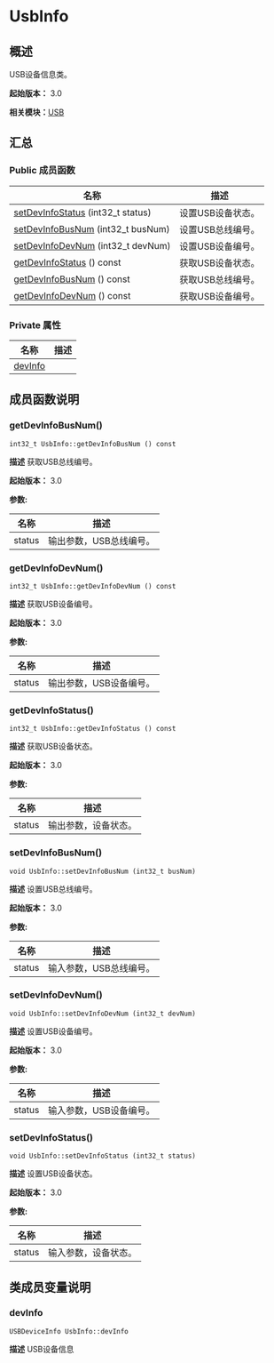 # UsbInfo


## 概述

USB设备信息类。

**起始版本：** 3.0

**相关模块：**[USB](_u_s_b.md)


## 汇总


### Public 成员函数

| 名称 | 描述 | 
| -------- | -------- |
| [setDevInfoStatus](#setdevinfostatus) (int32_t status) | 设置USB设备状态。  | 
| [setDevInfoBusNum](#setdevinfobusnum) (int32_t busNum) | 设置USB总线编号。  | 
| [setDevInfoDevNum](#setdevinfodevnum) (int32_t devNum) | 设置USB设备编号。  | 
| [getDevInfoStatus](#getdevinfostatus) () const | 获取USB设备状态。  | 
| [getDevInfoBusNum](#getdevinfobusnum) () const | 获取USB总线编号。  | 
| [getDevInfoDevNum](#getdevinfodevnum) () const | 获取USB设备编号。  | 


### Private 属性

| 名称 | 描述 | 
| -------- | -------- |
| [devInfo](#devinfo) |  | 


## 成员函数说明


### getDevInfoBusNum()

```
int32_t UsbInfo::getDevInfoBusNum () const
```
**描述**
获取USB总线编号。

**起始版本：** 3.0

**参数:**

| 名称 | 描述 | 
| -------- | -------- |
| status | 输出参数，USB总线编号。 | 


### getDevInfoDevNum()

```
int32_t UsbInfo::getDevInfoDevNum () const
```
**描述**
获取USB设备编号。

**起始版本：** 3.0

**参数:**

| 名称 | 描述 | 
| -------- | -------- |
| status | 输出参数，USB设备编号。 | 


### getDevInfoStatus()

```
int32_t UsbInfo::getDevInfoStatus () const
```
**描述**
获取USB设备状态。

**起始版本：** 3.0

**参数:**

| 名称 | 描述 | 
| -------- | -------- |
| status | 输出参数，设备状态。 | 


### setDevInfoBusNum()

```
void UsbInfo::setDevInfoBusNum (int32_t busNum)
```
**描述**
设置USB总线编号。

**起始版本：** 3.0

**参数:**

| 名称 | 描述 | 
| -------- | -------- |
| status | 输入参数，USB总线编号。 | 


### setDevInfoDevNum()

```
void UsbInfo::setDevInfoDevNum (int32_t devNum)
```
**描述**
设置USB设备编号。

**起始版本：** 3.0

**参数:**

| 名称 | 描述 | 
| -------- | -------- |
| status | 输入参数，USB设备编号。 | 


### setDevInfoStatus()

```
void UsbInfo::setDevInfoStatus (int32_t status)
```
**描述**
设置USB设备状态。

**起始版本：** 3.0

**参数:**

| 名称 | 描述 | 
| -------- | -------- |
| status | 输入参数，设备状态。 | 


## 类成员变量说明


### devInfo

```
USBDeviceInfo UsbInfo::devInfo
```
**描述**
USB设备信息
